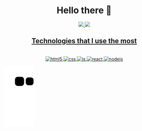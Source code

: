   <div align="center">
   <h1> Hello there 👋 </h1>
  </div>

  <div align="center">
    <a href="https://github.com/Sampai0z">
    <img height="180em" src="https://github-readme-stats.vercel.app/api?username=Sampai0z&show_icons=true&theme=light&include_all_commits=true&count_private=true"/>
    <img height="180em" src="https://github-readme-stats.vercel.app/api/top-langs/?username=Sampai0z&layout=compact&langs_count=7&theme=light"/>
  </div>
  
  <div align="center">
   <h2>Technologies that I use the most</h2>
  </div>
  
  <div style="display: inline_block" align="center"><br>
    <img align="center" alt="html5" src="https://img.shields.io/badge/HTML5-E34F26?style=for-the-badge&logo=html5&logoColor=white" />
    <img align="center" alt="css" src="https://img.shields.io/badge/CSS3-1572B6?style=for-the-badge&logo=css3&logoColor=white" />
    <img align="center" alt="js" src="https://img.shields.io/badge/JavaScript-F7DF1E?style=for-the-badge&logo=javascript&logoColor=black" />
    <img align="center" alt="react" src="https://img.shields.io/badge/React-20232A?style=for-the-badge&logo=react&logoColor=61DAFB" />
    <img align="center" alt="nodejs" src="https://img.shields.io/badge/Node.js-43853D?style=for-the-badge&logo=node.js&logoColor=white" />

  </div>

  ![Snake animation](https://github.com/Sampai0z/Sampai0z/blob/output/github-contribution-grid-snake.svg)

